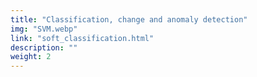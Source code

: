 ```yaml
---
title: "Classification, change and anomaly detection"
img: "SVM.webp"
link: "soft_classification.html"
description: ""
weight: 2
---
```

